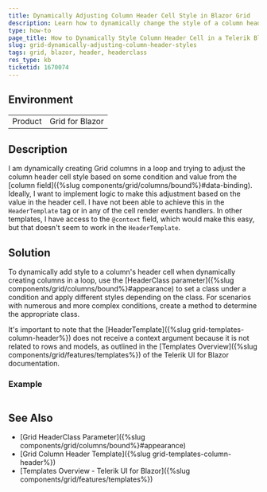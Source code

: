 ```yaml
---
title: Dynamically Adjusting Column Header Cell Style in Blazor Grid
description: Learn how to dynamically change the style of a column header cell in a Telerik Blazor Grid based on condition.
type: how-to
page_title: How to Dynamically Style Column Header Cell in a Telerik Blazor Grid
slug: grid-dynamically-adjusting-column-header-styles
tags: grid, blazor, header, headerclass
res_type: kb
ticketid: 1670074
---
```


## Environment

<table>
    <tbody>
	    <tr>
	    	<td>Product</td>
	    	<td>Grid for Blazor</td>
	    </tr>
    </tbody>
</table>

## Description

I am dynamically creating Grid columns in a loop and trying to adjust the column header cell style based on some condition and value from the [column field]({%slug components/grid/columns/bound%}#data-binding). Ideally, I want to implement logic to make this adjustment based on the value in the header cell. I have not been able to achieve this in the `HeaderTemplate` tag or in any of the cell render events handlers. In other templates, I have access to the `@context` field, which would make this easy, but that doesn't seem to work in the `HeaderTemplate`.

## Solution

To dynamically add style to a column's header cell when dynamically creating columns in a loop, use the [HeaderClass parameter]({%slug components/grid/columns/bound%}#appearance) to set a class under a condition and apply different styles depending on the class. For scenarios with numerous and more complex conditions, create a method to determine the appropriate class. 

It's important to note that the [HeaderTemplate]({%slug grid-templates-column-header%}) does not receive a context argument because it is not related to rows and models, as outlined in the [Templates Overview]({%slug components/grid/features/templates%}) of the Telerik UI for Blazor documentation.

### Example

```csharp

```

## See Also

- [Grid HeaderClass Parameter]({%slug components/grid/columns/bound%}#appearance)
- [Grid Column Header Template]({%slug grid-templates-column-header%})
- [Templates Overview - Telerik UI for Blazor]({%slug components/grid/features/templates%})
